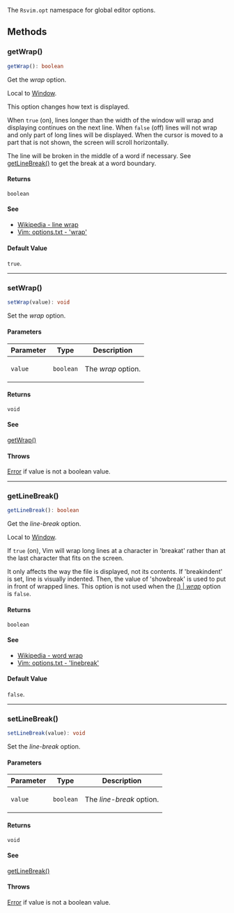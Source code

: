 The `Rsvim.opt` namespace for global editor options.

## Methods

### getWrap()

```ts
getWrap(): boolean
```

Get the _wrap_ option.

Local to [Window](https://developer.mozilla.org/docs/Web/API/Window).

This option changes how text is displayed.

When `true` (on), lines longer than the width of the window will wrap and
displaying continues on the next line. When `false` (off) lines will not wrap
and only part of long lines will be displayed. When the cursor is
moved to a part that is not shown, the screen will scroll horizontally.

The line will be broken in the middle of a word if necessary. See [getLineBreak()](RsvimOpt.md#getlinebreak)
to get the break at a word boundary.

#### Returns

`boolean`

#### See

 - [Wikipedia - line wrap](https://en.wikipedia.org/wiki/Line_wrap_and_word_wrap)
 - [Vim: options.txt - 'wrap'](https://vimhelp.org/options.txt.html#%27wrap%27)

#### Default Value

`true`.

***

### setWrap()

```ts
setWrap(value): void
```

Set the _wrap_ option.

#### Parameters

<table>
<thead>
<tr>
<th>Parameter</th>
<th>Type</th>
<th>Description</th>
</tr>
</thead>
<tbody>
<tr>
<td>

`value`

</td>
<td>

`boolean`

</td>
<td>

The _wrap_ option.

</td>
</tr>
</tbody>
</table>

#### Returns

`void`

#### See

[getWrap()](RsvimOpt.md#getwrap)

#### Throws

[Error](https://developer.mozilla.org/docs/Web/JavaScript/Reference/Global_Objects/Error) if value is not a boolean value.

***

### getLineBreak()

```ts
getLineBreak(): boolean
```

Get the _line-break_ option.

Local to [Window](https://developer.mozilla.org/docs/Web/API/Window).

If `true` (on), Vim will wrap long lines at a character in 'breakat' rather
than at the last character that fits on the screen.

It only affects the way the file is displayed, not its contents.
If 'breakindent' is set, line is visually indented. Then, the value
of 'showbreak' is used to put in front of wrapped lines. This option
is not used when the [() | _wrap_](RsvimOpt.md#getwrap) option is `false`.

#### Returns

`boolean`

#### See

 - [Wikipedia - word wrap](https://en.wikipedia.org/wiki/Line_wrap_and_word_wrap)
 - [Vim: options.txt - 'linebreak'](https://vimhelp.org/options.txt.html#%27linebreak%27)

#### Default Value

`false`.

***

### setLineBreak()

```ts
setLineBreak(value): void
```

Set the _line-break_ option.

#### Parameters

<table>
<thead>
<tr>
<th>Parameter</th>
<th>Type</th>
<th>Description</th>
</tr>
</thead>
<tbody>
<tr>
<td>

`value`

</td>
<td>

`boolean`

</td>
<td>

The _line-break_ option.

</td>
</tr>
</tbody>
</table>

#### Returns

`void`

#### See

[getLineBreak()](RsvimOpt.md#getlinebreak)

#### Throws

[Error](https://developer.mozilla.org/docs/Web/JavaScript/Reference/Global_Objects/Error) if value is not a boolean value.
